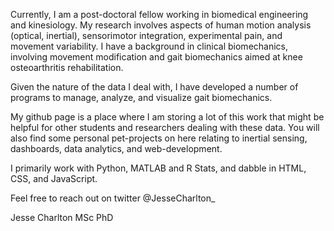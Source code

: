 Currently, I am a post-doctoral fellow working in biomedical engineering and kinesiology. My research involves aspects of human motion analysis (optical, inertial), sensorimotor integration, experimental pain, and movement variability. I have a background in clinical biomechanics, involving movement modification and gait biomechanics aimed at knee osteoarthritis rehabilitation. 

Given the nature of the data I deal with, I have developed a number of programs to manage, analyze, and visualize gait biomechanics.

My github page is a place where I am storing a lot of this work that might be helpful for other students and researchers dealing with these data.
You will also find some personal pet-projects on here relating to inertial sensing, dashboards, data analytics, and web-development.

I primarily work with Python, MATLAB and R Stats, and dabble in HTML, CSS, and JavaScript.

Feel free to reach out on twitter @JesseCharlton_

Jesse Charlton MSc PhD

